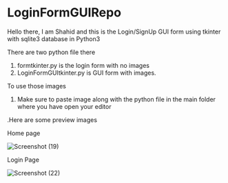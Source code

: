 # LoginFormGUIRepo

Hello there, I am Shahid and this is the Login/SignUp GUI form using tkinter with sqlite3 database in Python3

There are two python file there
1. formtkinter.py is the login form with no images
2. LoginFormGUItkinter.py is GUI form with images. 

To use those images
1. Make sure to paste image along with the python file in the main folder where you have open your editor

.Here are some preview images

Home page

![Screenshot (19)](https://user-images.githubusercontent.com/93634913/141075880-59709caa-f1f8-4222-ad7d-d8295f38951d.png)


Login Page

![Screenshot (22)](https://user-images.githubusercontent.com/93634913/141075984-a77937f2-a6e0-4b5e-95bc-84a8b68ce608.png)


